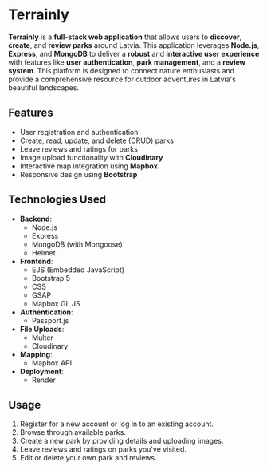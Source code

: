 # Terrainly

**Terrainly** is a **full-stack web application** that allows users to **discover**, **create**, and **review parks** around Latvia. This application leverages **Node.js**, **Express**, and **MongoDB** to deliver a **robust** and **interactive user experience** with features like **user authentication**, **park management**, and a **review system**. This platform is designed to connect nature enthusiasts and provide a comprehensive resource for outdoor adventures in Latvia's beautiful landscapes.

## Features

-   User registration and authentication
-   Create, read, update, and delete (CRUD) parks
-   Leave reviews and ratings for parks
-   Image upload functionality with **Cloudinary**
-   Interactive map integration using **Mapbox**
-   Responsive design using **Bootstrap**

## Technologies Used

-   **Backend**:
    -   Node.js
    -   Express
    -   MongoDB (with Mongoose)
    -   Helmet
-   **Frontend**:
    -   EJS (Embedded JavaScript)
    -   Bootstrap 5
    -   CSS
    -   GSAP
    -   Mapbox GL JS 
-   **Authentication**:
    -   Passport.js
-   **File Uploads**:
    -   Multer
    -   Cloudinary
-   **Mapping**:
    -   Mapbox API
-   **Deployment**:
    -   Render

## Usage

1. Register for a new account or log in to an existing account.
2. Browse through available parks.
3. Create a new park by providing details and uploading images.
4. Leave reviews and ratings on parks you've visited.
5. Edit or delete your own park and reviews.
